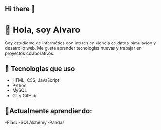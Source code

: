 ## Hi there 👋
# 👋 Hola, soy Alvaro

Soy estudiante de informática con interés en ciencia de datos, simulacion y desarrollo web.
Me gusta aprender tecnologías nuevas y trabajar en proyectos colaborativos.

## 🔧 Tecnologías que uso
- HTML, CSS, JavaScript
- Python
- MySQL
- Git y GitHub
## 🔭Actualmente aprendiendo: 
-Flask
-SQLAlchemy
-Pandas

<!--
**AlvaroRutn/AlvaroRutn** is a ✨ _special_ ✨ repository because its `README.md` (this file) appears on your GitHub profile.

Here are some ideas to get you started:

- 🔭 I’m currently working on ...
- 🌱 I’m currently learning ...
- 👯 I’m looking to collaborate on ...
- 🤔 I’m looking for help with ...
- 💬 Ask me about ...
- 📫 How to reach me: ...
- 😄 Pronouns: ...
- ⚡ Fun fact: ...
-->
